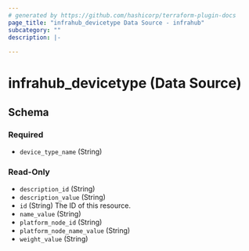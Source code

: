 ```yaml
---
# generated by https://github.com/hashicorp/terraform-plugin-docs
page_title: "infrahub_devicetype Data Source - infrahub"
subcategory: ""
description: |-
  
---
```


# infrahub_devicetype (Data Source)





<!-- schema generated by tfplugindocs -->
## Schema

### Required

- `device_type_name` (String)

### Read-Only

- `description_id` (String)
- `description_value` (String)
- `id` (String) The ID of this resource.
- `name_value` (String)
- `platform_node_id` (String)
- `platform_node_name_value` (String)
- `weight_value` (String)
